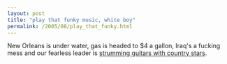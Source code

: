 ```yaml
---
layout: post
title: "play that funky music, white boy"
permalink: /2005/08/play_that_funky.html
---
```


<p>New Orleans is under water, gas is headed to $4 a gallon, Iraq's a fucking mess and our fearless leader is <a href="http://news.yahoo.com/news?tmpl=story&amp;u=/050830/480/capm10208301856">strumming guitars with country stars</a>.</p>


